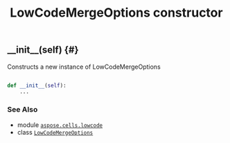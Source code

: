 ﻿---
title: LowCodeMergeOptions constructor
second_title: Aspose.Cells for Python via .NET API References
description: 
type: docs
weight: 10
url: /aspose.cells.lowcode/lowcodemergeoptions/__init__/
is_root: false
---

## \_\_init\_\_(self) {#}

Constructs a new instance of LowCodeMergeOptions



```python

def __init__(self):
    ...
```





### See Also
* module [`aspose.cells.lowcode`](../../)
* class [`LowCodeMergeOptions`](/cells/python-net/aspose.cells.lowcode/lowcodemergeoptions)

